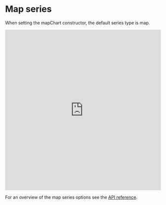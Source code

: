 Map series
==========

When setting the mapChart constructor, the default series type is map.

<iframe style="width: 100%; height: 520px; border: none;" src="https://jsfiddle.net/gh/get/library/pure/highcharts/highcharts/tree/master/samples/maps/demo/all-maps" allow="fullscreen"></iframe>

For an overview of the map series options see the [API reference](https://api.highcharts.com/highmaps/series.map).